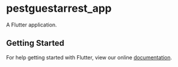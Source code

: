 # pestguestarrest_app

A Flutter application.

## Getting Started

For help getting started with Flutter, view our online
[documentation](https://flutter.io/).
